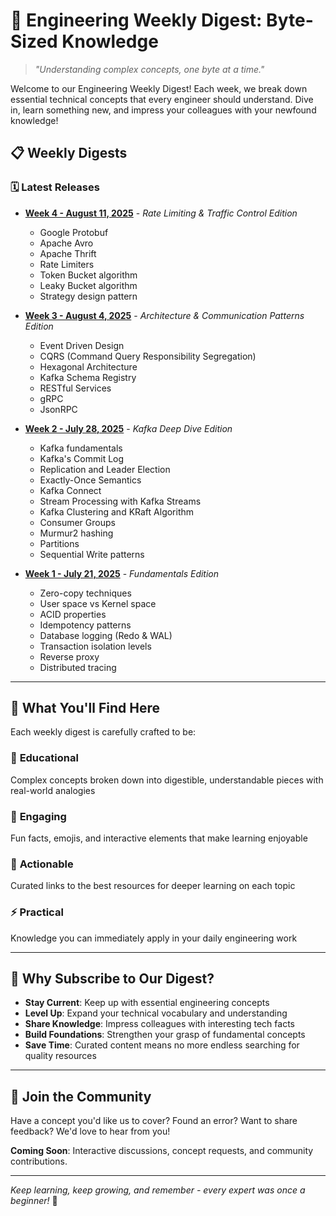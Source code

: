 # 🚀 Engineering Weekly Digest: Byte-Sized Knowledge

> *"Understanding complex concepts, one byte at a time."*

Welcome to our Engineering Weekly Digest! Each week, we break down essential technical concepts that every engineer should understand. Dive in, learn something new, and impress your colleagues with your newfound knowledge!

## 📋 Weekly Digests

### 🗓️ Latest Releases
- **[Week 4 - August 11, 2025](WEEK_4_11_Aug_2025.md)** - *Rate Limiting & Traffic Control Edition*
  - Google Protobuf
  - Apache Avro
  - Apache Thrift
  - Rate Limiters
  - Token Bucket algorithm
  - Leaky Bucket algorithm
  - Strategy design pattern

- **[Week 3 - August 4, 2025](WEEK_3_4_Aug_2025.md)** - *Architecture & Communication Patterns Edition*
  - Event Driven Design
  - CQRS (Command Query Responsibility Segregation)
  - Hexagonal Architecture
  - Kafka Schema Registry
  - RESTful Services
  - gRPC
  - JsonRPC

- **[Week 2 - July 28, 2025](WEEK_2_28_Jul_2025.md)** - *Kafka Deep Dive Edition*
  - Kafka fundamentals
  - Kafka's Commit Log
  - Replication and Leader Election
  - Exactly-Once Semantics
  - Kafka Connect
  - Stream Processing with Kafka Streams
  - Kafka Clustering and KRaft Algorithm
  - Consumer Groups
  - Murmur2 hashing
  - Partitions
  - Sequential Write patterns

- **[Week 1 - July 21, 2025](WEEK_1_21_jul_2025.md)** - *Fundamentals Edition*
  - Zero-copy techniques
  - User space vs Kernel space
  - ACID properties
  - Idempotency patterns
  - Database logging (Redo & WAL)
  - Transaction isolation levels
  - Reverse proxy
  - Distributed tracing

---

## 🎯 What You'll Find Here

Each weekly digest is carefully crafted to be:

### 🧠 **Educational**
Complex concepts broken down into digestible, understandable pieces with real-world analogies

### 🎉 **Engaging**
Fun facts, emojis, and interactive elements that make learning enjoyable

### 🔗 **Actionable**
Curated links to the best resources for deeper learning on each topic

### ⚡ **Practical**
Knowledge you can immediately apply in your daily engineering work

---

## 🚀 Why Subscribe to Our Digest?

- **Stay Current**: Keep up with essential engineering concepts
- **Level Up**: Expand your technical vocabulary and understanding
- **Share Knowledge**: Impress colleagues with interesting tech facts
- **Build Foundations**: Strengthen your grasp of fundamental concepts
- **Save Time**: Curated content means no more endless searching for quality resources

---

## 💬 Join the Community

Have a concept you'd like us to cover? Found an error? Want to share feedback? We'd love to hear from you!

**Coming Soon**: Interactive discussions, concept requests, and community contributions.

---

*Keep learning, keep growing, and remember - every expert was once a beginner!* 🌟
